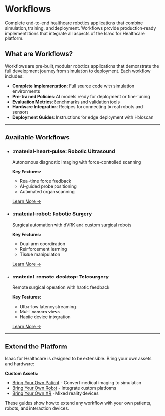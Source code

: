 # Workflows

Complete end-to-end healthcare robotics applications that combine simulation, training, and deployment. Workflows provide production-ready implementations that integrate all aspects of the Isaac for Healthcare platform.

## What are Workflows?

Workflows are pre-built, modular robotics applications that demonstrate the full development journey from simulation to deployment. Each workflow includes:

- **Complete Implementation**: Full source code with simulation environments
- **Pre-trained Policies**: AI models ready for deployment or fine-tuning
- **Evaluation Metrics**: Benchmarks and validation tools
- **Hardware Integration**: Recipes for connecting to real robots and sensors
- **Deployment Guides**: Instructions for edge deployment with Holoscan

---

## Available Workflows

<div class="grid cards" markdown>

-   ### :material-heart-pulse: **Robotic Ultrasound**
    
    Autonomous diagnostic imaging with force-controlled scanning
    
    **Key Features:**

    - Real-time force feedback
    - AI-guided probe positioning  
    - Automated organ scanning
    
    [Learn More →](robotic-ultrasound.md)

-   ### :material-robot: **Robotic Surgery**
    
    Surgical automation with dVRK and custom surgical robots
    
    **Key Features:**

    - Dual-arm coordination
    - Reinforcement learning
    - Tissue manipulation
    
    [Learn More →](robotic-surgery.md)

-   ### :material-remote-desktop: **Telesurgery**
    
    Remote surgical operation with haptic feedback
    
    **Key Features:**

    - Ultra-low latency streaming
    - Multi-camera views
    - Haptic device integration
    
    [Learn More →](telesurgery.md)

</div>

---

## Extend the Platform

Isaac for Healthcare is designed to be extensible. Bring your own assets and hardware:

**Custom Assets:**

- [Bring Your Own Patient](../how-to/how-to-bring-your-own-patient.md) - Convert medical imaging to simulation
- [Bring Your Own Robot](../how-to/how-to-bring-your-own-robot.md) - Integrate custom platforms
- [Bring Your Own XR](../how-to/how-to-bring-your-own-xr.md) - Mixed reality devices

These guides show how to extend any workflow with your own patients, robots, and interaction devices.
